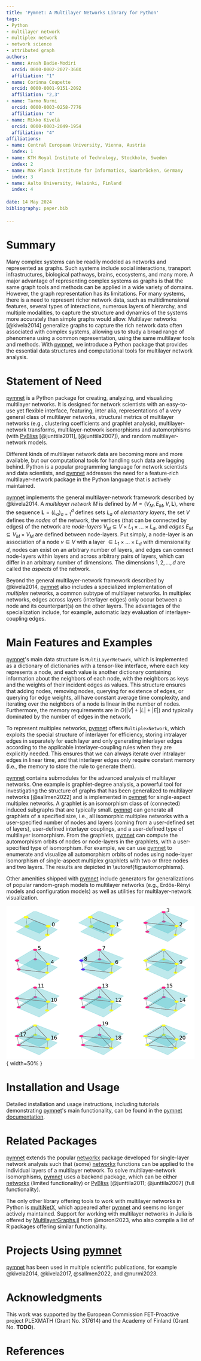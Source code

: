 ```yaml
---
title: 'Pymnet: A Multilayer Networks Library for Python'
tags:
- Python
- multilayer network
- multiplex network
- network science
- attributed graph
authors:
- name: Arash Badie-Modiri
  orcid: 0000-0002-2027-360X
  affiliation: "1"
- name: Corinna Coupette
  orcid: 0000-0001-9151-2092
  affiliation: "2,3"
- name: Tarmo Nurmi
  orcid: 0000-0003-0258-7776
  affiliation: "4"
- name: Mikko Kivelä
  orcid: 0000-0003-2049-1954
  affiliation: "4" 
affiliations:
- name: Central European University, Vienna, Austria
  index: 1
- name: KTH Royal Institute of Technology, Stockholm, Sweden
  index: 2
- name: Max Planck Institute for Informatics, Saarbrücken, Germany
  index: 3
- name: Aalto University, Helsinki, Finland
  index: 4
  
date: 14 May 2024
bibliography: paper.bib
 
---
```


# Summary

Many complex systems can be readily modeled as networks and represented as graphs. 
Such systems include social interactions, transport infrastructures, biological pathways, brains, ecosystems, and many more. 
A major advantage of representing complex systems as graphs is that the same graph tools and methods can be applied in a wide variety of domains. 
However, the graph representation has its limitations. 
For many systems, there is a need to represent richer network data, such as multidimensional features, several types of interactions, numerous layers of hierarchy, and multiple modalities, to capture the structure and dynamics of the systems more accurately than simple graphs would allow. 
Multilayer networks [@kivela2014] generalize graphs to capture the rich network data often associated with complex systems, allowing us to study a broad range of phenomena using a common representation, using the same multilayer tools and methods. 
With [pymnet](https://github.com/mnets/pymnet), we introduce a Python package that provides the essential data structures and computational tools for multilayer network analysis.

# Statement of Need

[pymnet](https://github.com/mnets/pymnet) is a Python package for creating, analyzing, and visualizing multilayer networks. 
It is designed for network scientists with an easy-to-use yet flexible interface, featuring, inter alia, representations of a very general class of multilayer networks, structural metrics of multilayer networks (e.g., clustering coefficients and graphlet analysis), multilayer-network transforms, multilayer-network isomorphisms and automorphisms (with [PyBliss](http://www.tcs.hut.fi/Software/bliss/) [@junttila2011], [@junttila2007]), and random multilayer-network models.

Different kinds of multilayer network data are becoming more and more available, but our computational tools for handling such data are lagging behind. 
Python is a popular programming language for network scientists and data scientists, and [pymnet](https://github.com/mnets/pymnet) addresses the need for a feature-rich multilayer-network package in the Python language that is actively maintained.

[pymnet](https://github.com/mnets/pymnet) implements the general multilayer-network framework described by @kivela2014. 
A *multilayer network* $M$ is defined by $M = (V_M, E_M, V, \mathbf{L})$,
where the sequence $\mathbf{L} = (L_a)_{a=1}^{d}$ defines sets $L_a$ of *elementary layers*, the set $V$ defines the *nodes* of the network, the vertices (that can be connected by edges) of the network are *node-layers* $V_M \subseteq V \times L_1 \times ... \times L_d$, and *edges* $E_M \subseteq V_M \times V_M$ are defined between node-layers. 
Put simply, a node-layer is an association of a node $v \in V$ with a layer $\in L_1 \times ... \times L_d$ with dimensionality $d$, nodes can exist on an arbitrary number of layers, and edges can connect node-layers within layers and across arbitrary pairs of layers, which can differ in an arbitrary number of dimensions. 
The dimensions $1,2,...,d$ are called the *aspects* of the network.

Beyond the general multilayer-network framework described by @kivela2014, [pymnet](https://github.com/mnets/pymnet) also includes a specialized implementation of *multiplex* networks, a common subtype of multilayer networks. 
In multiplex networks, edges across layers (interlayer edges) only occur between a node and its counterpart(s) on the other layers. 
The advantages of the specialization include, for example, automatic lazy evaluation of interlayer-coupling edges.

# Main Features and Examples

[pymnet](https://github.com/mnets/pymnet)'s main data structure is `MultiLayerNetwork`, which is implemented as a dictionary of dictionaries with a tensor-like interface, where each key represents a node, and each value is another dictionary containing information about the neighbors of each node, with the neighbors as keys and the weights of their incident edges as values. 
This structure ensures that adding nodes, removing nodes, querying for existence of edges, or querying for edge weights, all have constant average time complexity, and iterating over the neighbors of a node is linear in the number of nodes. Furthermore, the memory requirements are in $O(|V| + |L| + |E|)$ and typically dominated by the number of edges in the network.

To represent multiplex networks, [pymnet](https://github.com/mnets/pymnet) offers `MultiplexNetwork`, which exploits the special structure of interlayer for efficiency, storing intralayer edges in separately for each layer and only generating interlayer edges according to the applicable interlayer-coupling rules when they are explicitly needed.
This ensures that we can always iterate over intralayer edges in linear time, and that interlayer edges only require constant memory (i.e., the memory to store the rule to generate them).

[pymnet](https://github.com/mnets/pymnet) contains submodules for the advanced analysis of multilayer networks. 
One example is graphlet-degree analysis, a powerful tool for investigating the structure of graphs that has been generalized to multilayer networks [@sallmen2022] and is implemented in [pymnet](https://github.com/mnets/pymnet) for single-aspect multiplex networks. 
A graphlet is an isomorphism class of (connected) induced subgraphs that are typically small. 
[pymnet](https://github.com/mnets/pymnet) can generate all graphlets of a specified size, i.e., all isomorphic multiplex networks with a user-specified number of nodes and layers (coming from a user-defined set of layers), user-defined interlayer couplings, and a user-defined type of multilayer isomorphism. 
From the graphlets, [pymnet](https://github.com/mnets/pymnet) can compute the automorphism orbits of nodes or node-layers in the graphlets, with a user-specified type of isomorphism. 
For example, we can use [pymnet](https://github.com/mnets/pymnet) to enumerate and visualize all automorphism orbits of nodes using node-layer isomorphism of single-aspect multiplex graphlets with two or three nodes and two layers. 
The results are depicted in \autoref{fig:automorphisms}. 

Other amenities shipped with [pymnet](https://github.com/mnets/pymnet) include generators for generalizations of popular random-graph models to multilayer networks (e.g., Erdős-Rényi models and configuration models) as well as utilities for multilayer-network visualization. 

![Visualization script from the [repository](https://github.com/bolozna/multiplex-graphlet-analysis/blob/master/visualization.py) provided by @sallmen2022. \label{fig:automorphisms}](https://github.com/mnets/pymnet/blob/publication/paper/figs/l2_n3.png?raw=true "Automorphism orbits of nodes with node-layer isomorphism"){ width=50% }

# Installation and Usage

Detailed installation and usage instructions, including tutorials demonstrating [pymnet](https://github.com/mnets/pymnet)'s main functionality, can be found in the [pymnet documentation](https://mnets.github.io/pymnet/).

# Related Packages

[pymnet](https://github.com/mnets/pymnet) extends the popular [networkx](https://networkx.org/) package developed for single-layer network analysis such that (some) [networkx](https://networkx.org/) functions can be applied to the individual layers of a multilayer network. 
To solve multilayer-network isomorphisms, [pymnet](https://github.com/mnets/pymnet) uses a backend package, which can be either [networkx](https://networkx.org/) (limited functionality) or [PyBliss](http://www.tcs.hut.fi/Software/bliss/) [@junttila2011; @junttila2007] (full functionality).

The only other library offering tools to work with multilayer networks in Python is [multiNetX](https://github.com/nkoub/multinetx), which appeared after [pymnet](https://github.com/mnets/pymnet) and seems no longer actively maintained. 
 Support for working with multilayer networks in Julia is offered by [MultilayerGraphs.jl](https://github.com/JuliaGraphs/MultilayerGraphs.jl) from @moroni2023, who also compile a list of R packages offering similar functionality. 

# Projects Using [pymnet](https://github.com/mnets/pymnet)

[pymnet](https://github.com/mnets/pymnet) has been used in multiple scientific publications, for example @kivela2014, @kivela2017, @sallmen2022, and @nurmi2023.

# Acknowledgments

This work was supported by the European Commission FET-Proactive project PLEXMATH (Grant No. 317614) and the Academy of Finland (Grant No. **TODO**).

# References

